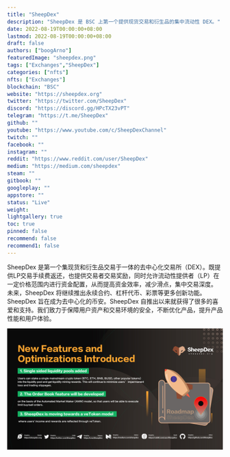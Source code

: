 ```yaml
---
title: "SheepDex"
description: "SheepDex 是 BSC 上第一个提供现货交易和衍生品的集中流动性 DEX。"
date: 2022-08-19T00:00:00+08:00
lastmod: 2022-08-19T00:00:00+08:00
draft: false
authors: ["boogArno"]
featuredImage: "sheepdex.png"
tags: ["Exchanges","SheepDex"]
categories: ["nfts"]
nfts: ["Exchanges"]
blockchain: "BSC"
website: "https://sheepdex.org"
twitter: "https://twitter.com/SheepDex"
discord: "https://discord.gg/HPcTX23vPT"
telegram: "https://t.me/SheepDex"
github: ""
youtube: "https://www.youtube.com/c/SheepDexChannel"
twitch: ""
facebook: ""
instagram: ""
reddit: "https://www.reddit.com/user/SheepDex"
medium: "https://medium.com/sheepdex"
steam: ""
gitbook: ""
googleplay: ""
appstore: ""
status: "Live"
weight: 
lightgallery: true
toc: true
pinned: false
recommend: false
recommend1: false
---
```

SheepDex 是第一个集现货和衍生品交易于一体的去中心化交易所（DEX）。既提供LP交易手续费返还，也提供交易者交易奖励，同时允许流动性提供者（LP）在一定价格范围内进行资金配置，从而提高资金效率，减少滑点，集中交易深度。
未来，SheepDex 将继续推出永续合约、杠杆代币、彩票等更多创新功能。
SheepDex 旨在成为去中心化的币安。SheepDex 自推出以来就获得了很多的喜爱和支持。我们致力于保障用户资产和交易环境的安全，不断优化产品，提升产品性能和用户体验。



![FJXnHcXagAIK0R4](FJXnHcXagAIK0R4.jpg)